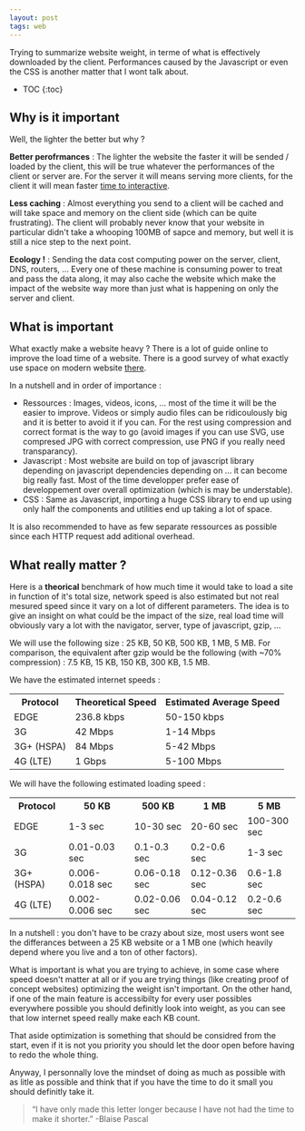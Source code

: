 ```yaml
---
layout: post
tags: web
---
```


Trying to summarize website weight, in terme of what is effectively downloaded by the client. Performances caused by the Javascript or even the CSS is another matter that I wont talk about.

* TOC
{:toc}

## Why is it important

Well, the lighter the better but why ?

**Better perofrmances** : The lighter the website the faster it will be sended / loaded by the client, this will be true whatever the performances of the client or server are. For the server it will means serving more clients, for the client it will mean faster [time to interactive](https://developer.mozilla.org/en-US/docs/Glossary/Time_to_interactive).

**Less caching** : Almost everything you send to a client will be cached and will take space and memory on the client side (which can be quite frustrating). The client will probably never know that your website in particular didn't take a whooping 100MB of sapce and memory, but well it is still a nice step to the next point.

**Ecology !** : Sending the data cost computing power on the server, client, DNS, routers, ... Every one of these machine is consuming power to treat and pass the data along, it may also cache the website which make the impact of the website way more than just what is happening on only the server and client.

## What is important

What exactly make a website heavy ? There is a lot of guide online to improve the load time of a website. There is a good survey of what exactly use space on modern website [there](https://almanac.httparchive.org/en/2021/page-weight).

In a nutshell and in order of importance :

- Ressources : Images, videos, icons, ... most of the time it will be the easier to improve. Videos or simply audio files can be ridicoulously big and it is better to avoid it if you can. For the rest using compression and correct format is the way to go (avoid images if you can use SVG, use compresed JPG with correct compression, use PNG if you really need transparancy).
- Javascript : Most website are build on top of javascript library depending on javascript dependencies depending on ... it can become big really fast. Most of the time developper prefer ease of developpement over overall optimization (which is may be understable).
- CSS : Same as Javascript, importing a huge CSS library to end up using only half the components and utilities end up taking a lot of space.

It is also recommended to have as few separate ressources as possible since each HTTP request add aditional overhead.

## What really matter ?

Here is a **theorical** benchmark of how much time it would take to load a site in function of it's total size, network speed is also estimated but not real mesured speed since it vary on a lot of different parameters. The idea is to give an insight on what could be the impact of the size, real load time will obviously vary a lot with the navigator, server, type of javascript, gzip, ...

We will use the following size : 25 KB, 50 KB, 500 KB, 1 MB, 5 MB. For comparison, the equivalent after gzip would be the following (with ~70% compression) : 7.5 KB, 15 KB, 150 KB, 300 KB, 1.5 MB.

We have the estimated internet speeds :

<table>
	<tr>
		<th>Protocol</th>
		<th>Theoretical Speed</th>
		<th>Estimated Average Speed	</th>
	</tr>
	<tr>
		<td>EDGE</td>
		<td>236.8 kbps</td>
		<td>50-150 kbps</td>
	</tr>
	<tr>
		<td>3G</td>
		<td>42 Mbps</td>
		<td>1-14 Mbps</td>
	</tr>
	<tr>
		<td>3G+ (HSPA)</td>
		<td>84 Mbps</td>
		<td>5-42 Mbps</td>
	</tr>
	<tr>
		<td>4G (LTE)</td>
		<td>1 Gbps</td>
		<td>5-100 Mbps</td>
	</tr>
</table>

We will have the following estimated loading speed :

<table>
	<tr>
		<th>Protocol</th>
		<th>50 KB</th>
		<th>500 KB</th>
		<th>1 MB</th>
		<th>5 MB</th>
	</tr>
	<tr>
		<td>EDGE</td>
		<td>1-3 sec</td>
		<td>10-30 sec</td>
		<td>20-60 sec</td>
		<td>100-300 sec</td>
	</tr>
	<tr>
		<td>3G</td>
		<td>0.01-0.03 sec</td>
		<td>0.1-0.3 sec</td>
		<td>0.2-0.6 sec</td>
		<td>1-3 sec</td>
	</tr>
	<tr>
		<td>3G+ (HSPA)</td>
		<td>0.006-0.018 sec</td>
		<td>0.06-0.18 sec</td>
		<td>0.12-0.36 sec</td>
		<td>0.6-1.8 sec</td>
	</tr>
	<tr>
		<td>4G (LTE)</td>
		<td>0.002-0.006 sec</td>
		<td>0.02-0.06 sec</td>
		<td>0.04-0.12 sec</td>
		<td>0.2-0.6 sec</td>
	</tr>
</table>

In a nutshell : you don't have to be crazy about size, most users wont see the differances between a 25 KB website or a 1 MB one (which heavily depend where you live and a ton of other factors).

What is important is what you are trying to achieve, in some case where speed doesn't matter at all or if you are trying things (like creating proof of concept websites) optimizing the weight isn't important. On the other hand, if one of the main feature is accessibilty for every user possibles everywhere possible you should definitly look into weight, as you can see that low internet speed really make each KB count.

That aside optimization is something that should be considred from the start, even if it is not you priority you should let the door open before having to redo the whole thing.

Anyway, I personnally love the mindset of doing as much as possible with as litle as possible and think that if you have the time to do it small you should definitly take it.

> “I have only made this letter longer because I have not had the time to make it shorter.”
> -Blaise Pascal